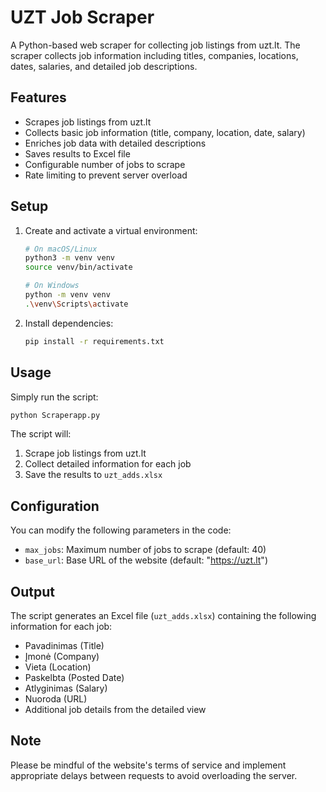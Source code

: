 # UZT Job Scraper

A Python-based web scraper for collecting job listings from uzt.lt. The scraper collects job information including titles, companies, locations, dates, salaries, and detailed job descriptions.

## Features

- Scrapes job listings from uzt.lt
- Collects basic job information (title, company, location, date, salary)
- Enriches job data with detailed descriptions
- Saves results to Excel file
- Configurable number of jobs to scrape
- Rate limiting to prevent server overload

## Setup

1. Create and activate a virtual environment:
   ```bash
   # On macOS/Linux
   python3 -m venv venv
   source venv/bin/activate
   
   # On Windows
   python -m venv venv
   .\venv\Scripts\activate
   ```

2. Install dependencies:
   ```bash
   pip install -r requirements.txt
   ```

## Usage

Simply run the script:
```bash
python Scraperapp.py
```

The script will:
1. Scrape job listings from uzt.lt
2. Collect detailed information for each job
3. Save the results to `uzt_adds.xlsx`

## Configuration

You can modify the following parameters in the code:
- `max_jobs`: Maximum number of jobs to scrape (default: 40)
- `base_url`: Base URL of the website (default: "https://uzt.lt")

## Output

The script generates an Excel file (`uzt_adds.xlsx`) containing the following information for each job:
- Pavadinimas (Title)
- Įmonė (Company)
- Vieta (Location)
- Paskelbta (Posted Date)
- Atlyginimas (Salary)
- Nuoroda (URL)
- Additional job details from the detailed view

## Note

Please be mindful of the website's terms of service and implement appropriate delays between requests to avoid overloading the server. 